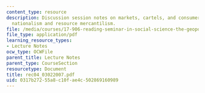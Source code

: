 ```yaml
---
content_type: resource
description: Discussion session notes on markets, cartels, and consumers - resource
  nationalism and resource mercantilism.
file: /media/courses/17-906-reading-seminar-in-social-science-the-geopolitics-and-geoeconomics-of-global-energy-spring-2007/0317b27255a8c10fae4c502869160989_rec04_03022007.pdf
file_type: application/pdf
learning_resource_types:
- Lecture Notes
ocw_type: OCWFile
parent_title: Lecture Notes
parent_type: CourseSection
resourcetype: Document
title: rec04_03022007.pdf
uid: 0317b272-55a8-c10f-ae4c-502869160989
---
```


